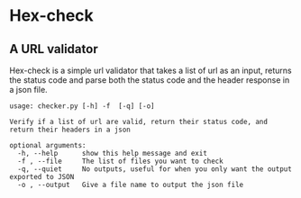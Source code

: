 # Hex-check
## A URL validator

Hex-check is a simple url validator that takes a list of url as an input, returns the status code and parse both the status code and the header response in a json file.

```
usage: checker.py [-h] -f  [-q] [-o]

Verify if a list of url are valid, return their status code, and return their headers in a json

optional arguments:
  -h, --help      show this help message and exit
  -f , --file     The list of files you want to check
  -q, --quiet     No outputs, useful for when you only want the output exported to JSON
  -o , --output   Give a file name to output the json file
```
